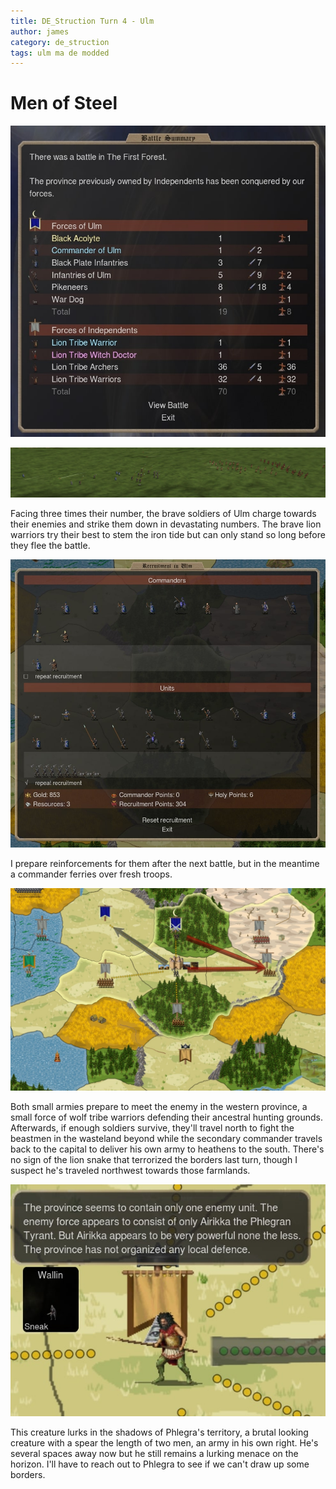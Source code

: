 ```yaml
---
title: DE_Struction Turn 4 - Ulm
author: james
category: de_struction
tags: ulm ma de modded
---
```


# Men of Steel

![Battle in the First Forest](/assets/images/ulm_04001.jpg)

![Charge to victory](/assets/images/ulm_04002.jpg)

Facing three times their number, the brave soldiers of Ulm charge towards their enemies and strike them down in devastating numbers. The brave lion warriors try their best to stem the iron tide but can only stand so long before they flee the battle.

![Recruitment](/assets/images/ulm_04003.jpg)

I prepare reinforcements for them after the next battle, but in the meantime a commander ferries over fresh troops.

![Overview](/assets/images/ulm_04004.jpg)

Both small armies prepare to meet the enemy in the western province, a small force of wolf tribe warriors defending their ancestral hunting grounds. Afterwards, if enough soldiers survive, they'll travel north to fight the beastmen in the wasteland beyond while the secondary commander travels back to the capital to deliver his own army to heathens to the south. There's no sign of the lion snake that terrorized the borders last turn, though I suspect he's traveled northwest towards those farmlands.

![This beastie](/assets/images/ulm_04005.jpg)

This creature lurks in the shadows of Phlegra's territory, a brutal looking creature with a spear the length of two men, an army in his own right. He's several spaces away now but he still remains a lurking menace on the horizon. I'll have to reach out to Phlegra to see if we can't draw up some borders.
